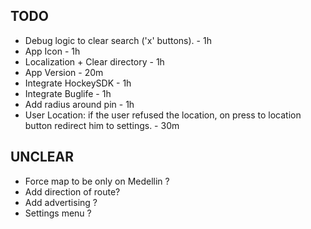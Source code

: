 ## TODO

* Debug logic to clear search ('x' buttons). - 1h
* App Icon - 1h
* Localization + Clear directory - 1h
* App Version - 20m
* Integrate HockeySDK - 1h
* Integrate Buglife - 1h
* Add radius around pin - 1h
* User Location: if the user refused the location, on press to location button redirect him to settings. - 30m

## UNCLEAR

* Force map to be only on Medellin ?
* Add direction of route?
* Add advertising ?
* Settings menu ?
